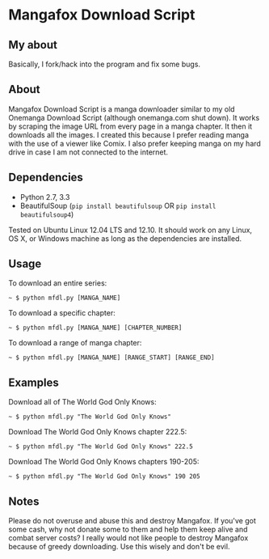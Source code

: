 Mangafox Download Script
========================

My about
-----
Basically, I fork/hack into the program and fix some bugs.

About
-----
Mangafox Download Script is a manga downloader similar to my old Onemanga Download Script (although onemanga.com shut down). It works by scraping the image URL from every page in a manga chapter. It then it downloads all the images.
I created this because I prefer reading manga with the use of a viewer like Comix. I also prefer keeping manga on my hard drive in case I am not connected to the internet.

Dependencies
------------

  * Python 2.7, 3.3
  * BeautifulSoup (``pip install beautifulsoup`` OR ``pip install beautifulsoup4``)

Tested on Ubuntu Linux 12.04 LTS and 12.10. It should work on any Linux, OS X, or Windows machine as long as the dependencies are installed.

Usage
-----
To download an entire series:

    ~ $ python mfdl.py [MANGA_NAME]

To download a specific chapter:

    ~ $ python mfdl.py [MANGA_NAME] [CHAPTER_NUMBER]

To download a range of manga chapter:

    ~ $ python mfdl.py [MANGA_NAME] [RANGE_START] [RANGE_END]

Examples
--------
Download all of The World God Only Knows:

    ~ $ python mfdl.py "The World God Only Knows"

Download The World God Only Knows chapter 222.5:

    ~ $ python mfdl.py "The World God Only Knows" 222.5

Download The World God Only Knows chapters 190-205:

    ~ $ python mfdl.py "The World God Only Knows" 190 205

Notes
-----
Please do not overuse and abuse this and destroy Mangafox. If you've got some cash, why not donate some to them and help them keep alive and combat server costs? I really would not like people to destroy Mangafox because of greedy downloading. Use this wisely and don't be evil.
